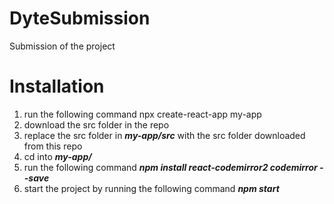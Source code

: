 # DyteSubmission
Submission of the project

# Installation

1) run the following command
      npx create-react-app my-app
2) download the src folder in the repo
3) replace the src folder in <i><b>my-app/src</b></i> with the src folder downloaded from this repo
4) cd into <b><i>my-app/</i></b>
5) run the following command
      <b><i>npm install react-codemirror2 codemirror --save</i></b>
6) start the project by running the following command
      <b><i>npm start</i></b>


